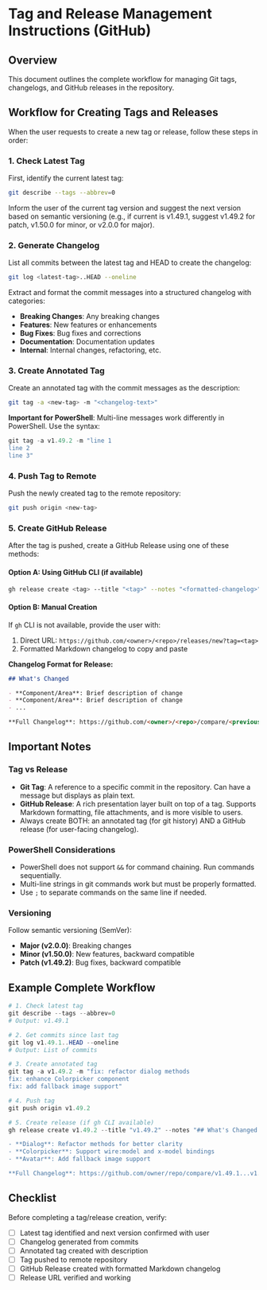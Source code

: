 # Tag and Release Management Instructions (GitHub)

## Overview
This document outlines the complete workflow for managing Git tags, changelogs, and GitHub releases in the repository.

## Workflow for Creating Tags and Releases

When the user requests to create a new tag or release, follow these steps in order:

### 1. Check Latest Tag
First, identify the current latest tag:
```bash
git describe --tags --abbrev=0
```

Inform the user of the current tag version and suggest the next version based on semantic versioning (e.g., if current is v1.49.1, suggest v1.49.2 for patch, v1.50.0 for minor, or v2.0.0 for major).

### 2. Generate Changelog
List all commits between the latest tag and HEAD to create the changelog:
```bash
git log <latest-tag>..HEAD --oneline
```

Extract and format the commit messages into a structured changelog with categories:
- **Breaking Changes**: Any breaking changes
- **Features**: New features or enhancements
- **Bug Fixes**: Bug fixes and corrections
- **Documentation**: Documentation updates
- **Internal**: Internal changes, refactoring, etc.

### 3. Create Annotated Tag
Create an annotated tag with the commit messages as the description:
```bash
git tag -a <new-tag> -m "<changelog-text>"
```

**Important for PowerShell**: Multi-line messages work differently in PowerShell. Use the syntax:
```powershell
git tag -a v1.49.2 -m "line 1
line 2
line 3"
```

### 4. Push Tag to Remote
Push the newly created tag to the remote repository:
```bash
git push origin <new-tag>
```

### 5. Create GitHub Release
After the tag is pushed, create a GitHub Release using one of these methods:

#### Option A: Using GitHub CLI (if available)
```bash
gh release create <tag> --title "<tag>" --notes "<formatted-changelog>"
```

#### Option B: Manual Creation
If `gh` CLI is not available, provide the user with:
1. Direct URL: `https://github.com/<owner>/<repo>/releases/new?tag=<tag>`
2. Formatted Markdown changelog to copy and paste

**Changelog Format for Release:**
```markdown
## What's Changed

- **Component/Area**: Brief description of change
- **Component/Area**: Brief description of change
- ...

**Full Changelog**: https://github.com/<owner>/<repo>/compare/<previous-tag>...<new-tag>
```

## Important Notes

### Tag vs Release
- **Git Tag**: A reference to a specific commit in the repository. Can have a message but displays as plain text.
- **GitHub Release**: A rich presentation layer built on top of a tag. Supports Markdown formatting, file attachments, and is more visible to users.
- Always create BOTH: an annotated tag (for git history) AND a GitHub release (for user-facing changelog).

### PowerShell Considerations
- PowerShell does not support `&&` for command chaining. Run commands sequentially.
- Multi-line strings in git commands work but must be properly formatted.
- Use `;` to separate commands on the same line if needed.

### Versioning
Follow semantic versioning (SemVer):
- **Major (v2.0.0)**: Breaking changes
- **Minor (v1.50.0)**: New features, backward compatible
- **Patch (v1.49.2)**: Bug fixes, backward compatible

## Example Complete Workflow

```powershell
# 1. Check latest tag
git describe --tags --abbrev=0
# Output: v1.49.1

# 2. Get commits since last tag
git log v1.49.1..HEAD --oneline
# Output: List of commits

# 3. Create annotated tag
git tag -a v1.49.2 -m "fix: refactor dialog methods
fix: enhance Colorpicker component
fix: add fallback image support"

# 4. Push tag
git push origin v1.49.2

# 5. Create release (if gh CLI available)
gh release create v1.49.2 --title "v1.49.2" --notes "## What's Changed

- **Dialog**: Refactor methods for better clarity
- **Colorpicker**: Support wire:model and x-model bindings
- **Avatar**: Add fallback image support

**Full Changelog**: https://github.com/owner/repo/compare/v1.49.1...v1.49.2"
```

## Checklist
Before completing a tag/release creation, verify:
- [ ] Latest tag identified and next version confirmed with user
- [ ] Changelog generated from commits
- [ ] Annotated tag created with description
- [ ] Tag pushed to remote repository
- [ ] GitHub Release created with formatted Markdown changelog
- [ ] Release URL verified and working